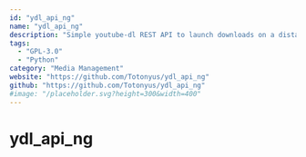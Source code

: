 ```yaml
---
id: "ydl_api_ng"
name: "ydl_api_ng"
description: "Simple youtube-dl REST API to launch downloads on a distant server."
tags:
  - "GPL-3.0"
  - "Python"
category: "Media Management"
website: "https://github.com/Totonyus/ydl_api_ng"
github: "https://github.com/Totonyus/ydl_api_ng"
#image: "/placeholder.svg?height=300&width=400"
---
```


# ydl_api_ng
